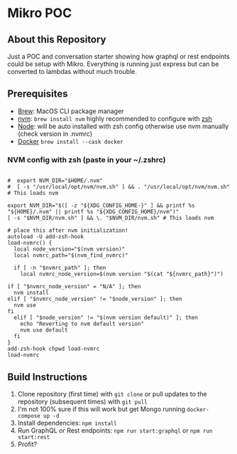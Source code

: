 # Mikro POC

## About this Repository

Just a POC and conversation starter showing how graphql or rest endpoints could be setup with Mikro. Everything is running just express but can be converted to lambdas without much trouble.

## Prerequisites

-   [Brew](https://brew.sh/): MacOS CLI package manager
-   [nvm](https://github.com/nvm-sh/nvm): `brew install nvm` highly recommended to configure with [zsh](https://ohmyz.sh/)
-   [Node](https://nodejs.org/en/): will be auto installed with zsh config otherwise use nvm manually (check version in .nvmrc)
-   [Docker](https://docker.com) `brew install --cask docker`

### NVM config with zsh (paste in your ~/.zshrc)

```

#  export NVM_DIR="$HOME/.nvm"
#  [ -s "/usr/local/opt/nvm/nvm.sh" ] && . "/usr/local/opt/nvm/nvm.sh"  # This loads nvm

export NVM_DIR="$([ -z "${XDG_CONFIG_HOME-}" ] && printf %s "${HOME}/.nvm" || printf %s "${XDG_CONFIG_HOME}/nvm")"
[ -s "$NVM_DIR/nvm.sh" ] && \. "$NVM_DIR/nvm.sh" # This loads nvm

# place this after nvm initialization!
autoload -U add-zsh-hook
load-nvmrc() {
  local node_version="$(nvm version)"
  local nvmrc_path="$(nvm_find_nvmrc)"

  if [ -n "$nvmrc_path" ]; then
    local nvmrc_node_version=$(nvm version "$(cat "${nvmrc_path}")")

if [ "$nvmrc_node_version" = "N/A" ]; then
  nvm install
elif [ "$nvmrc_node_version" != "$node_version" ]; then
  nvm use
fi
  elif [ "$node_version" != "$(nvm version default)" ]; then
    echo "Reverting to nvm default version"
    nvm use default
  fi
}
add-zsh-hook chpwd load-nvmrc
load-nvmrc
```

## Build Instructions

1. Clone repository (first time) with `git clone` or pull updates to the repository (subsequent times) with `git pull`
2. I'm not 100% sure if this will work but get Mongo running `docker-compose up -d`
3. Install dependencies: `npm install`
4. Run GraphQL or Rest endpoints: `npm run start:graphql` or `npm run start:rest`
5. Profit?
